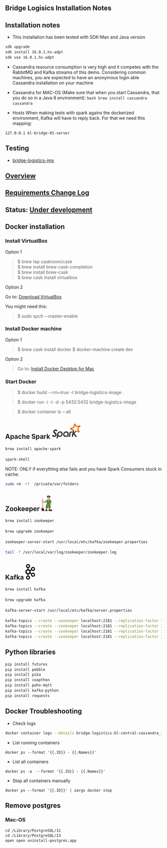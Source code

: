 ## Bridge Logisics Installation Notes

## Installation notes

-   This installation has been tested with SDK-Man and Java version

```bash
sdk upgrade
sdk install 16.0.1.hs-adpt
sdk use 16.0.1.hs-adpt
```

- Cassandra resource consumption is very high and it competes with the RabbitMQ and Kafka streams of this demo. Considering common machines, you are expected to have an anonymous login able Cassandra installation on your machine

- Cassandra for MAC-OS (Make sure that when you start Cassandra, that you do so in a Java 8 environment):
				```bash
				brew install cassandra
				cassandra
				```
-   Hosts
				When making tests with spark agains the dockerized environment, Kafka will have to reply back. For that we need this mapping:
```text
127.0.0.1 bl-bridge-01-server
```

## Testing

-   [bridge-logistics-jms](bridge-logistics-jms/Readme.md)

## [Overview](dev/src/jofisaes/bridge-logistics/docs/Overview.md)

## [Requirements Change Log](dev/src/jofisaes/bridge-logistics/docs/ChangeLog.md)

## Status: [Under development](https://github.com/jesperancinha/project-signer/blob/master/project-signer-templates/UnderConstruction.md)

## Docker installation

### Install VirtualBox

Option 1

>$ brew tap caskroom/cask  
>$ brew install brew-cask-completion  
>$ brew install brew-cask  
>$ brew cask install virtualbox

Option 2

Go to: [Download VirtualBox](https://www.virtualbox.org/wiki/Downloads)

You might need this:

>$ sudo spctl --master-enable
### Install Docker machine

Option 1

>$ brew cask install docker
>$ docker-machine create dev

Option 2

>Go to: [Install Docker Desktop for Mac](https://docs.docker.com/docker-for-mac/install/)

### Start Docker

>$ docker build --rm=true -t bridge-logistics-image .

>$ docker run -i -t -d -p 5432:5432 bridge-logistics-image

>$ docker container ls --all

## Apache Spark [![alt text](https://raw.githubusercontent.com/jesperancinha/project-signer/master/project-signer-templates/icons-50/apache-spark-50.png "Apache Spark")](https://spark.apache.org/)

```bash
brew install apache-spark

spark-shell
```

NOTE: ONLY if everything else fails and you have Spark Consumers stuck in cache:
```bash
sudo rm -rf  /private/var/folders
```

## Zookeeper [![alt text](https://raw.githubusercontent.com/jesperancinha/project-signer/master/project-signer-templates/icons-50/zookeeper-50.png "Zookeeper")](https://zookeeper.apache.org/)

```bash
brew install zookeeper

brew upgrade zookeeper

zookeeper-server-start /usr/local/etc/kafka/zookeeper.properties

tail -f /usr/local/var/log/zookeeper/zookeeper.log
```

## Kafka [![alt text](https://raw.githubusercontent.com/jesperancinha/project-signer/master/project-signer-templates/icons-50/kafka-50.png "Kafka")](https://kafka.apache.org/documentation/streams/)

```bash
brew install kafka

brew upgrade kafka

kafka-server-start /usr/local/etc/kafka/server.properties

kafka-topics --create --zookeeper localhost:2181 --replication-factor 1 --partitions 1 --topic TEMPERATURE
kafka-topics --create --zookeeper localhost:2181 --replication-factor 1 --partitions 1 --topic HUMIDITY
kafka-topics --create --zookeeper localhost:2181 --replication-factor 1 --partitions 1 --topic WINDSPEED
kafka-topics --create --zookeeper localhost:2181 --replication-factor 1 --partitions 1 --topic WINDDIRECTION
```

## Python libraries

```bash
pip install futures
pip install pebble
pip install pika
pip install coapthon
pip install paho-mqtt
pip install kafka-python
pip install requests
```

## Docker Troubleshooting

- Check logs

```bash
docker container logs --details bridge-logistics-bl-central-cassandra_1 
```

- List running containers

```shell
docker ps --format '{{.ID}} - {{.Names}}' 
```

- List all containers

```shell
docker ps -a  --format '{{.ID}} - {{.Names}}' 
```

- Stop all containers manually

```shell
docker ps --format '{{.ID}}' | xargs docker stop
```

## Remove postgres

### Mac-OS

```shell
cd /Library/PostgreSQL/11
cd /Library/PostgreSQL/13
open open uninstall-postgres.app
```
